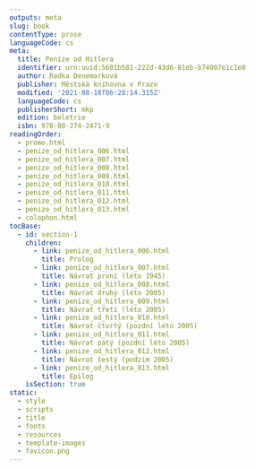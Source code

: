 ```yaml
---
outputs: meta
slug: book
contentType: prose
languageCode: cs
meta:
  title: Peníze od Hitlera
  identifier: urn:uuid:5601b581-222d-43d6-81eb-b74007e1c1e0
  author: Radka Denemarková
  publisher: Městská knihovna v Praze
  modified: '2021-08-18T06:28:14.315Z'
  languageCode: cs
  publisherShort: mkp
  edition: beletrie
  isbn: 978-80-274-2471-9
readingOrder:
  - promo.html
  - penize_od_hitlera_006.html
  - penize_od_hitlera_007.html
  - penize_od_hitlera_008.html
  - penize_od_hitlera_009.html
  - penize_od_hitlera_010.html
  - penize_od_hitlera_011.html
  - penize_od_hitlera_012.html
  - penize_od_hitlera_013.html
  - colophon.html
tocBase:
  - id: section-1
    children:
      - link: penize_od_hitlera_006.html
        title: Prolog
      - link: penize_od_hitlera_007.html
        title: Návrat první (léto 1945)
      - link: penize_od_hitlera_008.html
        title: Návrat druhý (léto 2005)
      - link: penize_od_hitlera_009.html
        title: Návrat třetí (léto 2005)
      - link: penize_od_hitlera_010.html
        title: Návrat čtvrtý (pozdní léto 2005)
      - link: penize_od_hitlera_011.html
        title: Návrat pátý (pozdní léto 2005)
      - link: penize_od_hitlera_012.html
        title: Návrat šestý (podzim 2005)
      - link: penize_od_hitlera_013.html
        title: Epilog
    isSection: true
static:
  - style
  - scripts
  - title
  - fonts
  - resources
  - template-images
  - favicon.png
---
```

